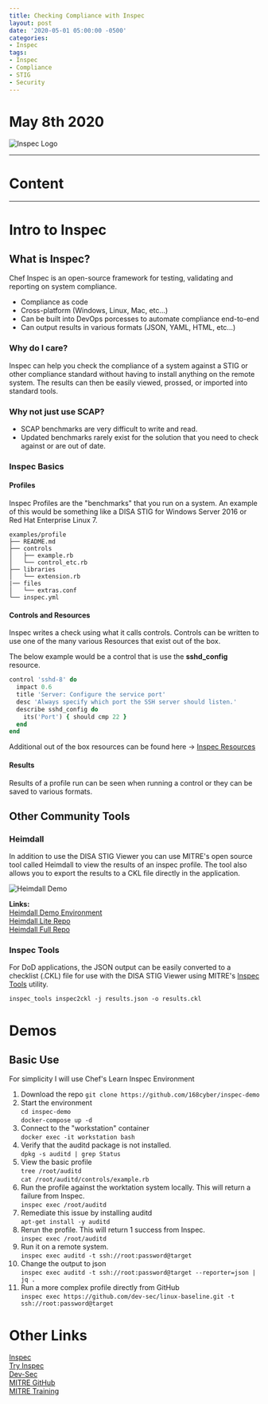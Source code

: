 ```yaml
---
title: Checking Compliance with Inspec
layout: post
date: '2020-05-01 05:00:00 -0500'
categories:
- Inspec
tags:
- Inspec
- Compliance
- STIG
- Security
---
```


# May 8th 2020

![Inspec Logo](https://github.com/inspec/inspec/raw/master/www/source/images/inspec-by-chef-logo.png)

* * *
# Content

***
# Intro to Inspec  

## What is Inspec?  
Chef Inspec is an open-source framework for testing, validating and reporting on system compliance.  

- Compliance as code
- Cross-platform (Windows, Linux, Mac, etc...)
- Can be built into DevOps porcesses to automate compliance end-to-end
- Can output results in various formats (JSON, YAML, HTML, etc...)

### Why do I care?  
Inspec can help you check the compliance of a system against a STIG or other compliance standard without having to install anything on the remote system. The results can then be easily viewed, prossed, or imported into standard tools.

### Why not just use SCAP?  

- SCAP benchmarks are very difficult to write and read.
- Updated benchmarks rarely exist for the solution that you need to check against or are out of date. 

### Inspec Basics  
#### Profiles  
Inspec Profiles are the "benchmarks" that you run on a system. An example of this would be something like a DISA STIG for Windows Server 2016 or Red Hat Enterprise Linux 7.  
``` 
examples/profile
├── README.md
├── controls
│   ├── example.rb
│   └── control_etc.rb
├── libraries
│   └── extension.rb
|── files
│   └── extras.conf
└── inspec.yml
```  

#### Controls and Resources
Inspec writes a check using what it calls controls. Controls can be written to use one of the many various Resources that exist out of the box. 

The below example would be a control that is use the **sshd_config** resource. 

``` ruby
control 'sshd-8' do
  impact 0.6
  title 'Server: Configure the service port'
  desc 'Always specify which port the SSH server should listen.'
  describe sshd_config do
    its('Port') { should cmp 22 }
  end
end
```
Additional out of the box resources can be found here -> [Inspec Resources](https://www.inspec.io/docs/reference/resources/)

#### Results
Results of a profile run can be seen when running a control or they can be saved to various formats. 

## Other Community Tools

### Heimdall
In addition to use the DISA STIG Viewer you can use MITRE's open source tool called Heimdall to view the results of an inspec profile. The tool also allows you to export the results to a CKL file directly in the application.

![Heimdall Demo](https://github.com/mitre/heimdall-lite/raw/master/public/heidmall-lite-2.0-demo-5fps.gif)

**Links:**  
[Heimdall Demo Environment](https://heimdall-demo.mitre.org/)  
[Heimdall Lite Repo](https://github.com/mitre/heimdall-lite)  
[Heimdall Full Repo](https://github.com/mitre/heimdall)  

### Inspec Tools
For DoD applications, the JSON output can be easily converted to a checklist (.CKL) file for use with the DISA STIG Viewer using MITRE's [Inspec Tools](https://inspec-tools.mitre.org/) utility.  

```
inspec_tools inspec2ckl -j results.json -o results.ckl
```

# Demos

## Basic Use
For simplicity I will use Chef's Learn Inspec Environment

1. Download the repo 
`git clone https://github.com/168cyber/inspec-demo`  
2. Start the environment  
`cd inspec-demo`  
`docker-compose up -d`
3. Connect to the "workstation" container  
`docker exec -it workstation bash`
4. Verify that the auditd package is not installed.  
`dpkg -s auditd | grep Status`
5. View the basic profile  
`tree /root/auditd`  
`cat /root/auditd/controls/example.rb`   
6. Run the profile against the worktation system locally. This will return a failure from Inspec.  
`inspec exec /root/auditd`  
7. Remediate this issue by installing auditd  
`apt-get install -y auditd`
8. Rerun the profile. This will return 1 success from Inspec.  
`inspec exec /root/auditd` 
9. Run it on a remote system.  
`inspec exec auditd -t ssh://root:password@target`  
10. Change the output to json  
`inspec exec auditd -t ssh://root:password@target --reporter=json | jq .`
11. Run a more complex profile directly from GitHub  
`inspec exec https://github.com/dev-sec/linux-baseline.git -t ssh://root:password@target` 

# Other Links
[Inspec](https://www.inspec.io)  
[Try Inspec](https://learn.chef.io/modules/try-inspec#/)  
[Dev-Sec](https://www.dev-sec.io)  
[MITRE GitHub](https://www.github.com/mitre)  
[MITRE Training](https://mitre-inspec-developer.netlify.app/course/)
